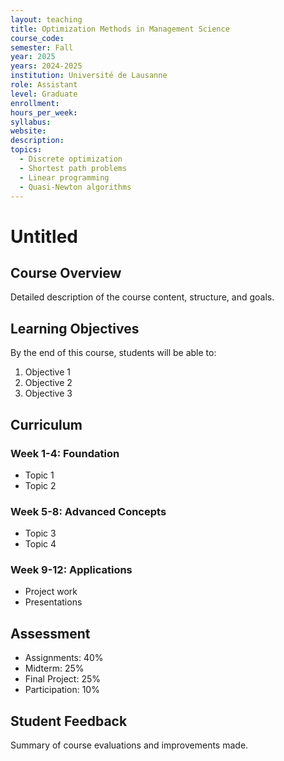```yaml
---
layout: teaching
title: Optimization Methods in Management Science
course_code: 
semester: Fall
year: 2025
years: 2024-2025
institution: Université de Lausanne
role: Assistant
level: Graduate
enrollment: 
hours_per_week: 
syllabus: 
website: 
description: 
topics:
  - Discrete optimization
  - Shortest path problems
  - Linear programming
  - Quasi-Newton algorithms
---
```


# Untitled

## Course Overview

Detailed description of the course content, structure, and goals.

## Learning Objectives

By the end of this course, students will be able to:

1. Objective 1
2. Objective 2
3. Objective 3

## Curriculum

### Week 1-4: Foundation
- Topic 1
- Topic 2

### Week 5-8: Advanced Concepts
- Topic 3
- Topic 4

### Week 9-12: Applications
- Project work
- Presentations

## Assessment

- Assignments: 40%
- Midterm: 25%
- Final Project: 25%
- Participation: 10%

## Student Feedback

Summary of course evaluations and improvements made.